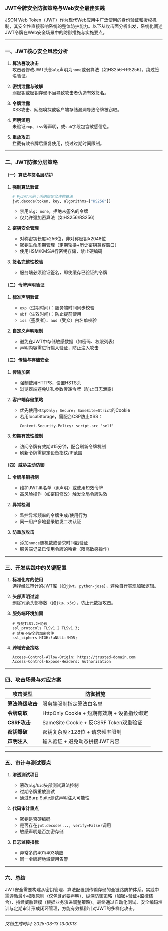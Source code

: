 

### JWT令牌安全防御策略与Web安全最佳实践

JSON Web Token（JWT）作为现代Web应用中广泛使用的身份验证和授权机制，其安全性直接影响系统的整体防护能力。以下从攻击面分析出发，系统化阐述JWT令牌在Web安全场景中的防御措施与实施要点。

---

### 一、JWT核心安全风险分析
1. **算法篡改攻击**  
   攻击者修改JWT头部`alg`声明为`none`或弱算法（如HS256→RS256），绕过签名验证。

2. **密钥泄露与破解**  
   弱密钥或密钥存储不当导致攻击者伪造有效签名。

3. **令牌泄露**  
   XSS攻击、网络嗅探或客户端存储漏洞导致令牌被窃取。

4. **声明滥用**  
   未验证`exp`、`iss`等声明，或`sub`字段包含敏感信息。

5. **重放攻击**  
   拦截有效令牌后重复使用，绕过过期时间限制。

---

### 二、JWT防御分层策略

#### （一）算法与签名层防护
1. **强制算法验证**  
   ```python
   # PyJWT示例：明确指定允许的算法
   jwt.decode(token, key, algorithms=["HS256"])
   ```
   - 禁用`alg: none`，拒绝未签名的令牌
   - 仅允许强加密算法（如HS256/RS256）

2. **密钥安全管理**  
   - 对称密钥长度≥256位，非对称密钥≥2048位
   - 密钥生命周期管理（定期轮换+历史密钥兼容窗口）
   - 使用HSM/KMS进行密钥存储，禁止硬编码

3. **签名完整性校验**  
   - 服务端必须验证签名，即使缓存已验证的令牌

#### （二）令牌声明验证
1. **标准声明验证**  
   - `exp`（过期时间）：服务端时间同步校验
   - `nbf`（生效时间）：防止提前使用
   - `iss`（签发者）、`aud`（受众）白名单校验

2. **自定义声明限制**  
   - 避免在JWT中存储敏感数据（如密码、权限列表）
   - 声明内容需进行输入验证，防止注入攻击

#### （三）传输与存储安全
1. **传输加密**  
   - 强制使用HTTPS，设置HSTS头
   - 浏览器端避免URL参数传递令牌（防止日志泄露）

2. **客户端存储策略**  
   - 优先使用`HttpOnly; Secure; SameSite=Strict`的Cookie  
   - 若用localStorage，需配合CSP防止XSS：
     ```http
     Content-Security-Policy: script-src 'self'
     ```

3. **短期有效性控制**  
   - 访问令牌有效期≤15分钟，配合刷新令牌机制
   - 刷新令牌需绑定设备指纹/IP范围

#### （四）威胁主动防御
1. **令牌吊销机制**  
   - 维护JWT黑名单（jti声明）或使用短效令牌
   - 高风险操作（如密码修改）触发全局令牌失效

2. **异常检测**  
   - 监控异常频率的令牌生成/使用行为
   - 同一用户多地登录触发二次认证

3. **防重放攻击**  
   - 添加`nonce`随机数或请求时间戳验证
   - 服务端记录已使用令牌的哈希（限高敏感操作）

---

### 三、开发实践中的关键配置
1. **标准化库的使用**  
   选择经过审计的JWT库（如`jjwt`、`python-jose`），避免自行实现加密逻辑。

2. **头部声明过滤**  
   删除冗余头部参数（如`jku`、`x5c`），防止元数据攻击。

3. **服务端环境加固**  
   ```nginx
   # 强制TLS1.2+协议
   ssl_protocols TLSv1.2 TLSv1.3;
   # 禁用不安全的加密套件
   ssl_ciphers HIGH:!aNULL:!MD5;
   ```

4. **跨域安全策略**  
   ```http
   Access-Control-Allow-Origin: https://trusted-domain.com
   Access-Control-Expose-Headers: Authorization
   ```

---

### 四、攻击场景与对应方案

| 攻击类型          | 防御措施                                                                 |
|-------------------|-------------------------------------------------------------------------|
| **算法降级攻击**   | 服务端强制指定算法白名单                                                 |
| **令牌窃取**       | HttpOnly Cookie + 短期有效期 + 设备指纹绑定                              |
| **CSRF攻击**       | SameSite Cookie + 反CSRF Token双重验证                                   |
| **密钥爆破**       | 密钥复杂度≥128位 + 请求频率限制                                          |
| **声明注入**       | 输入验证 + 避免动态拼接JWT内容                                           |

---

### 五、审计与测试要点
1. **渗透测试项目**  
   - 篡改`alg`/`kid`头部测试算法控制  
   - 过期令牌重放测试  
   - 通过Burp Suite测试声明注入可能性

2. **代码审计重点**  
   - 密钥是否硬编码  
   - 是否存在`jwt.decode(..., verify=False)`调用  
   - 敏感声明是否加密存储

3. **日志监控指标**  
   - 异常多的401/403响应  
   - 同一令牌跨地域使用告警  

---

### 六、总结
JWT安全需要构建从密钥管理、算法配置到传输存储的全链路防护体系。实践中需遵循最小权限原则（仅包含必要声明）、纵深防御策略（加密+验证+监控结合）、持续威胁建模（根据业务演进调整策略）。最终通过自动化测试、安全编码培训与定期审计形成闭环管理，方能有效抵御针对JWT的多样化攻击。

---

*文档生成时间: 2025-03-13 13:00:13*












